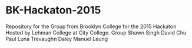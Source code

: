 # BK-Hackaton-2015
Repository for the Group from Brooklyn College for the 2015 Hackaton Hosted by Lehman College at City College.
Group
Shawn Singh
David Chu
Paul Luna
Trevaughn Daley
Manuel Leung

